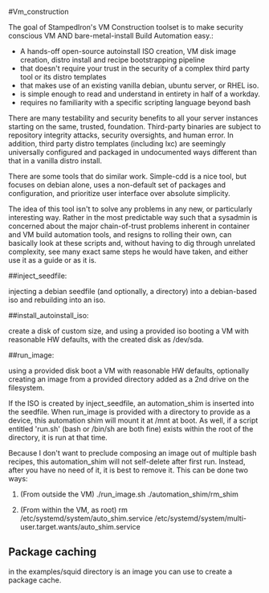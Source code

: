 #Vm_construction

The goal of StampedIron's VM Construction toolset is to make security conscious VM AND bare-metal-install Build Automation easy.:

 * A hands-off open-source autoinstall ISO creation, VM disk image creation, distro install and recipe bootstrapping pipeline
 * that doesn't require your trust in the security of a complex third party tool or its distro templates
 * that makes use of an existing vanilla debian, ubuntu server, or RHEL iso.
 * is simple enough to read and understand in entirety in half of a workday.
 * requires no familiarity with a specific scripting language beyond bash

  There are many testability and security benefits to all your server instances starting on the same, trusted, foundation. Third-party binaries are subject to repository integrity attacks, security oversights, and human error. In addition, third party distro templates (including lxc) are seemingly universally configured and packaged in undocumented ways different than that in a vanilla distro install. 

  There are some tools that do similar work. Simple-cdd is a nice tool, but focuses on debian alone, uses a non-default set of packages and configuration, and prioritize user interface over absolute simplicity.

  The idea of this tool isn't to solve any problems in any new, or particularly interesting way. Rather in the most predictable way such that a sysadmin is concerned about the major chain-of-trust problems inherent in container and VM build automation tools, and resigns to rolling their own, can basically look at these scripts and, without having to dig through unrelated complexity, see many exact same steps he would have taken, and either use it as a guide or as it is.

##inject_seedfile:

injecting a debian seedfile (and optionally, a directory) into a debian-based iso and rebuilding into an iso.

##install_autoinstall_iso:

create a disk of custom size, and using a provided iso booting a VM with reasonable HW defaults, with the created disk as /dev/sda.

##run_image:

using a provided disk boot a VM with reasonable HW defaults, optionally creating an image from a provided directory added as a 2nd drive on the filesystem.

If the ISO is created by inject_seedfile, an automation_shim is inserted into the seedfile. When run_image is provided with a directory to provide as a device, this automation shim will mount it at /mnt at boot. As well, if a script entitled 'run.sh' (bash or /bin/sh are both fine) exists within the root of the directory, it is run at that time.

Because I don't want to preclude composing an image out of multiple bash recipes, this automation_shim will not self-delete after first run. Instead, after you have no need of it, it is best to remove it. This can be done two ways:

1. (From outside the VM) ./run_image.sh <disk image> ./automation_shim/rm_shim

2. (From within the VM, as root) rm /etc/systemd/system/auto_shim.service /etc/systemd/system/multi-user.target.wants/auto_shim.service

## Package caching

  in the examples/squid directory is an image you can use to create a package cache. 
  
  